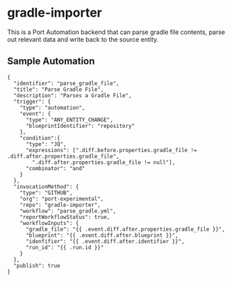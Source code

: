 # gradle-importer

This is a Port Automation backend that can parse gradle file contents, parse out relevant data and write back to the source entity.


## Sample Automation

```
{
  "identifier": "parse_gradle_file",
  "title": "Parse Gradle File",
  "description": "Parses a Gradle File",
  "trigger": {
    "type": "automation",
    "event": {
      "type": "ANY_ENTITY_CHANGE",
      "blueprintIdentifier": "repository"
    },
    "condition":{
      "type": "JQ",
      "expressions": [".diff.before.properties.gradle_file != .diff.after.properties.gradle_file",
        ".diff.after.properties.gradle_file != null"],
      "combinator": "and"
    }
  },
  "invocationMethod": {
    "type": "GITHUB",
    "org": "port-experimental",
    "repo": "gradle-importer",
    "workflow": "parse_gradle.yml",
    "reportWorkflowStatus": true,
    "workflowInputs": {
      "gradle_file": "{{ .event.diff.after.properties.gradle_file }}",
      "blueprint": "{{ .event.diff.after.blueprint }}",
      "idenfifier": "{{ .event.diff.after.identifier }}",
      "run_id": "{{ .run.id }}"
    }
  },
  "publish": true
}
```